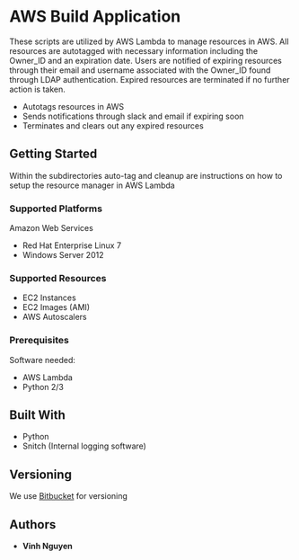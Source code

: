 # AWS Build Application

These scripts are utilized by AWS Lambda to manage resources in AWS. All resources are autotagged with necessary information including the Owner_ID and an expiration date. Users are notified of expiring resources through their email and username associated with the Owner_ID found through LDAP authentication. Expired resources are terminated if no further action is taken.

* Autotags resources in AWS
* Sends notifications through slack and email if expiring soon
* Terminates and clears out any expired resources

## Getting Started

Within the subdirectories auto-tag and cleanup are instructions on how to setup the resource manager in AWS Lambda

### Supported Platforms

Amazon Web Services
* Red Hat Enterprise Linux 7
* Windows Server 2012

### Supported Resources
* EC2 Instances
* EC2 Images (AMI)
* AWS Autoscalers

### Prerequisites

Software needed: 

* AWS Lambda
* Python 2/3

## Built With

* Python
* Snitch (Internal logging software)


## Versioning

We use [Bitbucket](https://bitbucket.org/) for versioning

## Authors

* **Vinh Nguyen**


